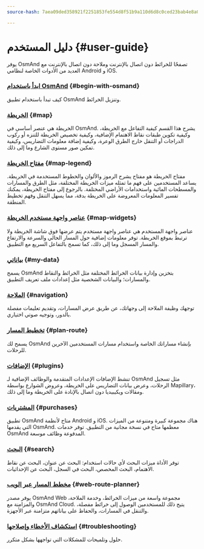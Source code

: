 ```yaml
---
source-hash: 7aea09ded358921f2251853fe554d8f51b9a110d6d8c0ced23bab4e8a044c7d3

---
```

# دليل المستخدم {#user-guide}

يوفر OsmAnd تصفحًا للخرائط دون اتصال بالإنترنت وملاحة دون اتصال بالإنترنت مع العديد من الأدوات الخاصة لنظامي Android و iOS.


### [ابدأ باستخدام OsmAnd](./start-with/index.md) {#begin-with-osmand}

كيف تبدأ باستخدام تطبيق OsmAnd وتنزيل الخرائط.

### [الخريطة](./map/index.md) {#map}

الخريطة هي عنصر أساسي في OsmAnd. يشرح هذا القسم كيفية التفاعل مع الخريطة، وكيفية تكوين طبقات نقاط الاهتمام الإضافية، وكيفية تخصيص الخريطة للتنزه أو ركوب الدراجات أو التنقل خارج الطرق الوعرة، وكيفية إضافة معلومات التضاريس، وكيفية تمكين صور مستوى الشارع وما إلى ذلك.

### [مفتاح الخريطة](./map-legend/index.md) {#map-legend}

مفتاح الخريطة هو مفتاح يشرح الرموز والألوان والخطوط المستخدمة في الخريطة. يساعد المستخدمين على فهم ما تمثله ميزات الخريطة المختلفة، مثل الطرق والمسارات والمسطحات المائية واستخدامات الأراضي المختلفة. بالرجوع إلى مفتاح الخريطة، يمكنك تفسير المعلومات المعروضة على الخريطة بدقة، مما يسهل التنقل وفهم تخطيط المنطقة.

### [عناصر واجهة مستخدم الخريطة](./widgets/index.md) {#map-widgets}

عناصر واجهة المستخدم هي عناصر واجهة مستخدم يتم عرضها فوق شاشة الخريطة ولا ترتبط بموقع الخريطة. توفر معلومات إضافية حول المسار الحالي والسرعة والارتفاع والمسار المسجل وما إلى ذلك، كما تسمح بالتفاعل السريع مع التطبيق.

### [بياناتي](./personal/index.md) {#my-data}

يسمح OsmAnd بتخزين وإدارة بيانات الخرائط المختلفة مثل الخرائط والنقاط والمسارات؛ والبيانات الشخصية مثل إعدادات ملف تعريف التطبيق.

### [الملاحة](./navigation/index.md) {#navigation}

توجهك وظيفة الملاحة إلى وجهاتك، عن طريق عرض المسارات، وتقديم تعليمات مفصلة بالدور، وتوجيه صوتي اختياري.


### [تخطيط المسار](./plan-route/index.md) {#plan-route}

يسمح لك OsmAnd بإنشاء مساراتك الخاصة واستخدام مسارات المستخدمين الآخرين للرحلات.

### [الإضافات](./plugins/index.md) {#plugins}

تنشط الإضافات الإعدادات المتقدمة والوظائف الإضافية لـ OsmAnd مثل تسجيل الرحلات، وعرض بيانات التضاريس على الخريطة، وعروض الشوارع بواسطة Mapillary، ومقالات ويكيبيديا دون اتصال بالإنادة على الخريطة وما إلى ذلك.

### [المشتريات](./purchases/index.md) {#purchases}

تطبيق OsmAnd متاح لأنظمة Android و iOS. هناك مجموعة كبيرة ومتنوعة من الميزات التي يقدمها OsmAnd. معظمها متاح في نسخة مجانية من التطبيق. توفر خدمات OsmAnd المدفوعة وظائف موسعة.

### [البحث](./search/index.md) {#search}

توفر الأداة ميزات البحث لأي حالات استخدام: البحث عن عنوان، البحث عن نقاط الاهتمام، البحث المخصص، البحث في السجل، البحث عن الإحداثيات.

### [مخطط المسار عبر الويب](./web/index.md) {#web-route-planner}

يوفر مصدر OsmAnd Web مجموعة واسعة من ميزات الخرائط، وخدمة الملاحة، والمزامنة مع OsmAnd Cloud. يتيح ذلك للمستخدمين الوصول إلى خرائط مفصلة، والتنقل في المسارات، والحفاظ على بياناتهم متزامنة عبر الأجهزة.

### [استكشاف الأخطاء وإصلاحها](./troubleshooting/index.md) {#troubleshooting}

حلول وتلميحات للمشكلات التي تواجهها بشكل متكرر.